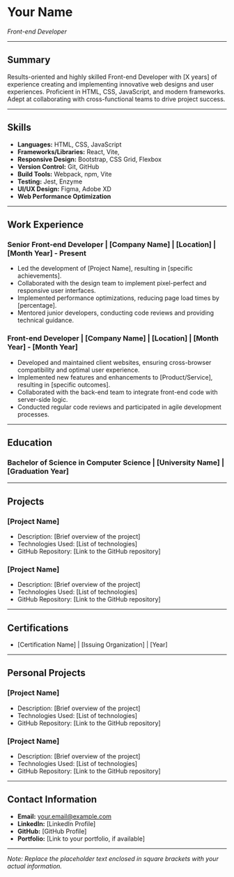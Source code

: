 # Your Name
*Front-end Developer*

---

## Summary

Results-oriented and highly skilled Front-end Developer with [X years] of experience creating and implementing innovative web designs and user experiences. Proficient in HTML, CSS, JavaScript, and modern frameworks. Adept at collaborating with cross-functional teams to drive project success. 

---

## Skills

- **Languages:** HTML, CSS, JavaScript
- **Frameworks/Libraries:** React, Vite,
- **Responsive Design:** Bootstrap, CSS Grid, Flexbox
- **Version Control:** Git, GitHub
- **Build Tools:** Webpack, npm, Vite
- **Testing:** Jest, Enzyme
- **UI/UX Design:** Figma, Adobe XD
- **Web Performance Optimization**

---

## Work Experience

### Senior Front-end Developer | [Company Name] | [Location] | [Month Year] - Present

- Led the development of [Project Name], resulting in [specific achievements].
- Collaborated with the design team to implement pixel-perfect and responsive user interfaces.
- Implemented performance optimizations, reducing page load times by [percentage].
- Mentored junior developers, conducting code reviews and providing technical guidance.

### Front-end Developer | [Company Name] | [Location] | [Month Year] - [Month Year]

- Developed and maintained client websites, ensuring cross-browser compatibility and optimal user experience.
- Implemented new features and enhancements to [Product/Service], resulting in [specific outcomes].
- Collaborated with the back-end team to integrate front-end code with server-side logic.
- Conducted regular code reviews and participated in agile development processes.

---

## Education

### Bachelor of Science in Computer Science | [University Name] | [Graduation Year]

---

## Projects

### [Project Name]

- Description: [Brief overview of the project]
- Technologies Used: [List of technologies]
- GitHub Repository: [Link to the GitHub repository]

### [Project Name]

- Description: [Brief overview of the project]
- Technologies Used: [List of technologies]
- GitHub Repository: [Link to the GitHub repository]

---

## Certifications

- [Certification Name] | [Issuing Organization] | [Year]

---

## Personal Projects

### [Project Name]

- Description: [Brief overview of the project]
- Technologies Used: [List of technologies]
- GitHub Repository: [Link to the GitHub repository]

### [Project Name]

- Description: [Brief overview of the project]
- Technologies Used: [List of technologies]
- GitHub Repository: [Link to the GitHub repository]

---

## Contact Information

- **Email:** your.email@example.com
- **LinkedIn:** [LinkedIn Profile]
- **GitHub:** [GitHub Profile]
- **Portfolio:** [Link to your portfolio, if available]

---

*Note: Replace the placeholder text enclosed in square brackets with your actual information.*